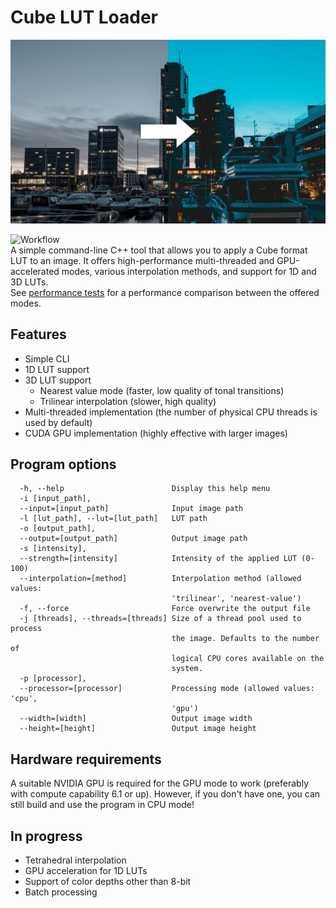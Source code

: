 # Cube LUT Loader
<center><img src="docs/example_pic.jpg" alt="drawing" width="600"/></center>

![Workflow](https://github.com/JakubOchnik/Cube-LUT-Loader/actions/workflows/build-and-test.yml/badge.svg)  
A simple command-line C++ tool that allows you to apply a Cube format LUT to an image.
It offers high-performance multi-threaded and GPU-accelerated modes, various interpolation methods, and support for 1D and 3D LUTs.  
See [performance tests](PERFORMANCE.md) for a performance comparison between the offered modes.

## Features
- Simple CLI
- 1D LUT support
- 3D LUT support
    - Nearest value mode (faster, low quality of tonal transitions)
    - Trilinear interpolation (slower, high quality)
- Multi-threaded implementation (the number of physical CPU threads is used by default)
- CUDA GPU implementation (highly effective with larger images)

## Program options
```
  -h, --help                        Display this help menu
  -i [input_path],
  --input=[input_path]              Input image path
  -l [lut_path], --lut=[lut_path]   LUT path
  -o [output_path],
  --output=[output_path]            Output image path
  -s [intensity],
  --strength=[intensity]            Intensity of the applied LUT (0-100)
  --interpolation=[method]          Interpolation method (allowed values:
                                    'trilinear', 'nearest-value')
  -f, --force                       Force overwrite the output file
  -j [threads], --threads=[threads] Size of a thread pool used to process
                                    the image. Defaults to the number of
                                    logical CPU cores available on the
                                    system.
  -p [processor],
  --processor=[processor]           Processing mode (allowed values: 'cpu',
                                    'gpu')
  --width=[width]                   Output image width
  --height=[height]                 Output image height
```

## Hardware requirements
A suitable NVIDIA GPU is required for the GPU mode to work (preferably with compute capability 6.1 or up).
However, if you don't have one, you can still build and use the program in CPU mode!

## In progress
- Tetrahedral interpolation
- GPU acceleration for 1D LUTs
- Support of color depths other than 8-bit
- Batch processing
